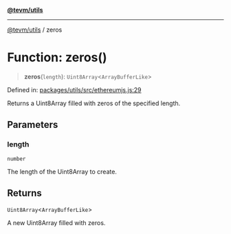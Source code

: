 [**@tevm/utils**](../README.md)

***

[@tevm/utils](../globals.md) / zeros

# Function: zeros()

> **zeros**(`length`): `Uint8Array`\<`ArrayBufferLike`\>

Defined in: [packages/utils/src/ethereumjs.js:29](https://github.com/evmts/tevm-monorepo/blob/main/packages/utils/src/ethereumjs.js#L29)

Returns a Uint8Array filled with zeros of the specified length.

## Parameters

### length

`number`

The length of the Uint8Array to create.

## Returns

`Uint8Array`\<`ArrayBufferLike`\>

A new Uint8Array filled with zeros.
